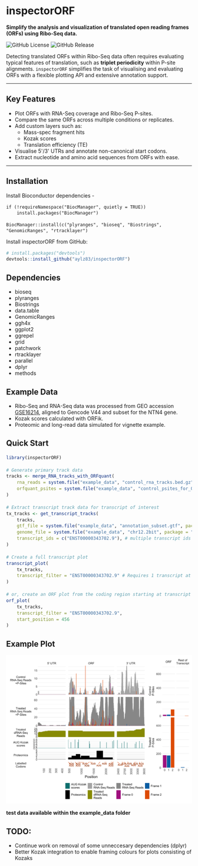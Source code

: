 # inspectorORF

**Simplify the analysis and visualization of translated open reading frames (ORFs) using Ribo-Seq data.**

![GitHub License](https://img.shields.io/github/license/aylz83/inspectorORF)
![GitHub Release](https://img.shields.io/github/v/release/aylz83/inspectorORF)

Detecting translated ORFs within Ribo-Seq data often requires evaluating typical features of translation, such as **triplet periodicity** within P-site alignments. `inspectorORF` simplifies the task of visualising and evaluating ORFs with a flexible plotting API and extensive annotation support.

---

## Key Features

- Plot ORFs with RNA-Seq coverage and Ribo-Seq P-sites.
- Compare the same ORFs across multiple conditions or replicates.
- Add custom layers such as:
  - Mass-spec fragment hits
  - Kozak scores
  - Translation efficiency (TE)
- Visualise 5'/3' UTRs and annotate non-canonical start codons.
- Extract nucleotide and amino acid sequences from ORFs with ease.

---

##  Installation

Install Bioconductor dependencies -

```{r}
if (!requireNamespace("BiocManager", quietly = TRUE))
    install.packages("BiocManager")

BiocManager::install(c("plyranges", "bioseq", "Biostrings", "GenomicRanges", "rtracklayer")
```

Install inspectorORF from GitHub:

```r
# install.packages("devtools")
devtools::install_github("aylz83/inspectorORF")
```

##  Dependencies
- bioseq
- plyranges
- Biostrings
- data.table
- GenomicRanges
- ggh4x
- ggplot2
- ggrepel
- grid
- patchwork
- rtracklayer
- parallel
- dplyr
- methods

## Example Data

- Ribo-Seq and RNA-Seq data was processed from GEO accession [GSE16214](https://www.ncbi.nlm.nih.gov/geo/query/acc.cgi?acc=GSE16214), aligned to Gencode V44 and subset for the NTN4 gene.
- Kozak scores calculated with ORFik.
- Proteomic and long-read data simulated for vignette example.

## Quick Start

```r
library(inspectorORF)

# Generate primary track data
tracks <- merge_RNA_tracks_with_ORFquant(
	rna_reads = system.file("example_data", "control_rna_tracks.bed.gz", package = "inspectorORF"),
	orfquant_psites = system.file("example_data", "control_psites_for_ORFquant", package = "inspectorORF")
)

# Extract transcript track data for transcript of interest
tx_tracks <- get_transcript_tracks(
	tracks,
	gtf_file = system.file("example_data", "annotation_subset.gtf", package = "inspectorORF"),
	genome_file = system.file("example_data", "chr12.2bit", package = "inspectorORF"),
	transcript_ids = c("ENST00000343702.9"), # multiple transcript ids supported
)

# Create a full transcript plot
transcript_plot(
	tx_tracks,
	transcript_filter = "ENST00000343702.9" # Requires 1 transcript at a time
)

# or, create an ORF plot from the coding region starting at transcript position 456
orf_plot(
	tx_tracks,
	transcript_filter = "ENST00000343702.9",
	start_position = 456
)
```

## Example Plot

![Example plot](images/example_plot.png)


**test data available within the example_data folder**

## TODO:

- Continue work on removal of some unneccesary dependencies (dplyr)
- Better Kozak integration to enable framing colours for plots consisting of Kozaks
